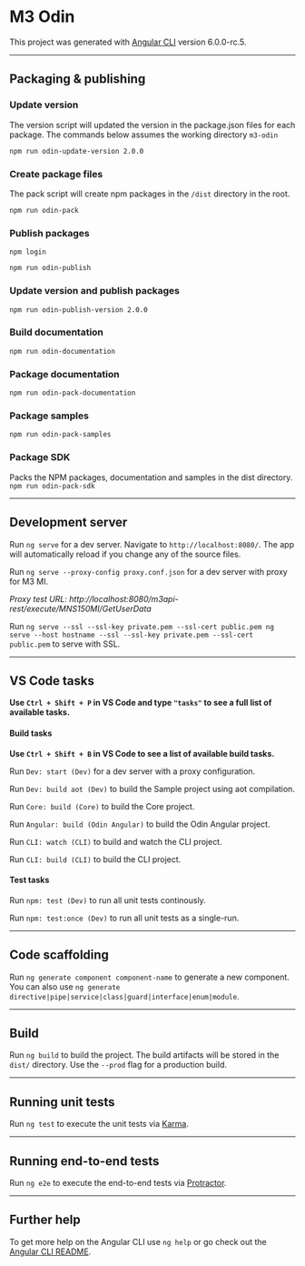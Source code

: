 # M3 Odin

This project was generated with [Angular CLI](https://github.com/angular/angular-cli) version 6.0.0-rc.5.

---

## Packaging & publishing

### Update version

The version script will updated the version in the package.json files for each package. The commands below assumes the working directory `m3-odin`

`npm run odin-update-version 2.0.0`

### Create package files

The pack script will create npm packages in the `/dist` directory in the root.

`npm run odin-pack`

### Publish packages

`npm login`

`npm run odin-publish`

### Update version and publish packages

`npm run odin-publish-version 2.0.0`

### Build documentation

`npm run odin-documentation`

### Package documentation

`npm run odin-pack-documentation`

### Package samples

`npm run odin-pack-samples`

### Package SDK
Packs the NPM packages, documentation and samples in the dist directory.
`npm run odin-pack-sdk`

---

## Development server

Run `ng serve` for a dev server. Navigate to `http://localhost:8080/`. The app will automatically reload if you change any of the source files.

Run `ng serve --proxy-config proxy.conf.json` for a dev server with proxy for M3 MI.

_Proxy test URL:
http://localhost:8080/m3api-rest/execute/MNS150MI/GetUserData_

Run
`ng serve --ssl --ssl-key private.pem --ssl-cert public.pem
ng serve --host hostname --ssl --ssl-key private.pem --ssl-cert public.pem` to serve with SSL.

---

## VS Code tasks

**Use `Ctrl + Shift + P` in VS Code and type `"tasks"` to see a full list of available tasks.**

#### Build tasks

**Use `Ctrl + Shift + B` in VS Code to see a list of available build tasks.**

Run `Dev: start (Dev)` for a dev server with a proxy configuration.

Run `Dev: build aot (Dev)` to build the Sample project using aot compilation.

Run `Core: build (Core)` to build the Core project.

Run `Angular: build (Odin Angular)` to build the Odin Angular project.

Run `CLI: watch (CLI)` to build and watch the CLI project.

Run `CLI: build (CLI)` to build the CLI project.

#### Test tasks

Run `npm: test (Dev)` to run all unit tests continously.

Run `npm: test:once (Dev)` to run all unit tests as a single-run.

---

## Code scaffolding

Run `ng generate component component-name` to generate a new component. You can also use `ng generate directive|pipe|service|class|guard|interface|enum|module`.

---

## Build

Run `ng build` to build the project. The build artifacts will be stored in the `dist/` directory. Use the `--prod` flag for a production build.

---

## Running unit tests

Run `ng test` to execute the unit tests via [Karma](https://karma-runner.github.io).

---

## Running end-to-end tests

Run `ng e2e` to execute the end-to-end tests via [Protractor](http://www.protractortest.org/).

---

## Further help

To get more help on the Angular CLI use `ng help` or go check out the [Angular CLI README](https://github.com/angular/angular-cli/blob/master/README.md).
